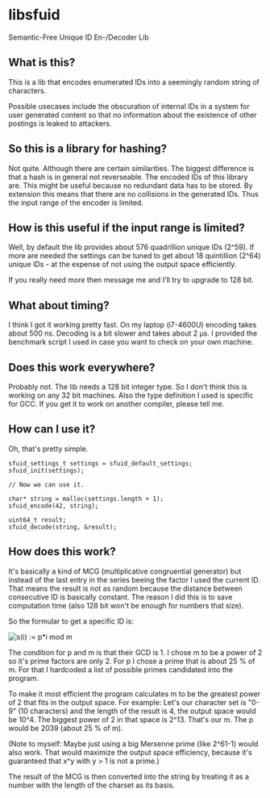 # libsfuid
Semantic-Free Unique ID En-/Decoder Lib

## What is this?

This is a lib that encodes enumerated IDs into a seemingly random string of characters.

Possible usecases include the obscuration of internal IDs in a system for user generated content so that no information about 
the existence of other postings is leaked to attackers.

## So this is a library for hashing?

Not quite. Although there are certain similarities.
The biggest difference is that a hash is in general not reverseable. The encoded IDs of this library are. This might be useful 
because no redundant data has to be stored.
By extension this means that there are no collisions in the generated IDs. Thus the input range of the encoder is limited.

## How is this useful if the input range is limited?

Well, by default the lib provides about 576 quadrillion unique IDs (2^59). If more are needed the settings can be tuned to get 
about 18 quintillion (2^64) unique IDs - at the expense of not using the output space efficiently.

If you really need more then message me and I'll try to upgrade to 128 bit.

## What about timing?

I think I got it working pretty fast. On my laptop (i7-4600U) encoding takes about 500 ns. Decoding is a bit slower and takes 
about 2 µs. I provided the benchmark script I used in case you want to check on your own machine.

## Does this work everywhere?

Probably not. The lib needs a 128 bit integer type. So I don't think this is working on any 32 bit machines. Also the type 
definition I used is specific for GCC. If you get it to work on another compiler, please tell me.

## How can I use it?

Oh, that's pretty simple.

```
sfuid_settings_t settings = sfuid_default_settings;
sfuid_init(settings);

// Now we can use it.

char* string = malloc(settings.length + 1);
sfuid_encode(42, string);

uint64_t result;
sfuid_decode(string, &result);
```

## How does this work?

It's basically a kind of MCG (multiplicative congruential generator) but instead of the last entry in the series beeing the factor I used the current ID. That means the result is not as random because the distance between consecutive ID is basically constant. The reason I did this is to save computation time (also 128 bit won't be enough for numbers that size).

So the formular to get a specific ID is: 

![s(i) := p\*i mod m](https://raw.githubusercontent.com/overflowerror/null/master/projects/libsfuid/formular.gif?token=AEuWLXTFaZj0xp6HvvskmihKWeIQcRIdks5cR6sxwA%3D%3D)

The condition for p and m is that their GCD is 1. I chose m to be a power of 2 so it's prime factors are only 2. For p I chose a prime that is about 25 % of m. For that I hardcoded a list of possible primes candidated into the program.

To make it most efficient the program calculates m to be the greatest power of 2 that fits in the output space.
For example: Let's our character set is "0-9" (10 characters) and the length of the result is 4, the output space would be 10^4. The biggest power of 2 in that space is 2^13. That's our m. The p would be 2039 (about 25 % of m).

(Note to myself: Maybe just using a big Mersenne prime (like 2^61-1) would also work. That would maximize the output space efficiency, because it's guaranteed that x^y with y > 1 is not a prime.)

The result of the MCG is then converted into the string by treating it as a number with the length of the charset as its basis.
